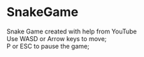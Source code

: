 # SnakeGame

Snake Game created with help from YouTube<br/>
Use WASD or Arrow keys to move;<br/>
P or ESC to pause the game;

